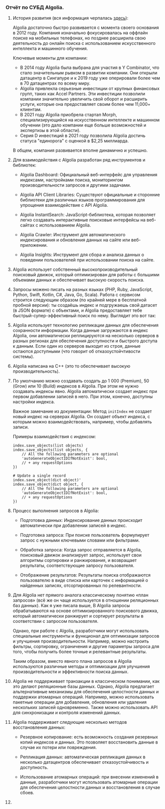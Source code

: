 ### Отчёт по СУБД Algolia.

1. История развития (вся информация черпалась [здесь](https://en.wikipedia.org/wiki/Algolia)): 

   Algolia достаточно быстро развивается с момента своего основания в 2012 году. Компания изначально фокусировалась на оффлайн поиске на мобильных телефонах, но позднее расширила свою деятельность до онлайн поиска с использованием искусственного интеллекта и машинного обучения.

   Ключевые моменты для компании:
   - В 2014 году Algolia была выбрана для участия в Y Combinator, что стало значительным рывком в развитии компании. Они открыли датацентр в Сингапуре и к 2019 году уже оперировали более чем в 70 датацентрах по всему миру.
   - Algolia привлекла серьезные инвестиции от крупных финансовых групп, таких как Accel Partners. Эти инвестиции позволили компании значительно увеличить свой оборот и расширить услуги, которые она предоставляет своим более чем 11,000+ клиентам.
   - В 2021 году Algolia приобрела стартап Morph, специализирующийся на искусственном интеллекте и машинном обучении (это дало компании еще больше возможностей и экспертизы в этой области).
   - Серия D инвестиций в 2021 году позволила Algolia достичь статуса "единорога" с оценкой в $2,25 миллиарда. 

   В общем, компания развивается вполне динамично и успешно.

2. Для взаимодействия с Algolia разработан ряд инструментов и библиотек:

   - Algolia Dashboard: Официальный веб-интерфейс для управления индексами, настройками поиска, мониторингом производительности запросов и другими задачами.
   
   - Algolia API Client Libraries: Существуют официальные и сторонние библиотеки для различных языков программирования для упрощения взаимодействие с API Algolia.
   
   - Algolia InstantSearch: JavaScript-библиотека, которая позволяет легко создавать интерактивные поисковые интерфейсы на веб-сайтах с использованием Algolia.
   
   - Algolia Crawler: Инструмент для автоматического индексирования и обновления данных на сайте или веб-приложении.
   
   - Algolia Insights: Инструмент для сбора и анализа данных о поведении пользователей при использовании поиска на сайте.

3. Algolia использует собственный высокопроизводительный поисковый движок, который оптимизирован для работы с большими объемами данных и обеспечивает высокую скорость поиска.
   
4. Запросы можено писать на разных языках (PHP, Ruby, JavaScript, Python, Swift, Kotlin, C#, Java, Go, Scala). Работа с сервисом строится следующим образом (по крайней мере в бесплатной пробной версии): ты создаёшь индекс и подгружаешь свой датасет (в JSON формате) с объектами, и Algolia предоставляет тебе быстрый-супер-эффективный поиск по нему. Выглядит это вот так:

5. Algolia использует технологию репликации данных для обеспечения сохранности информации. Когда данные загружаются в индекс Algolia, они автоматически реплицируются на несколько серверов в разных регионах для обеспечения доступности и быстрого доступа к данным. Если один из серверов выходит из строя, данные остаются доступными (что говорит об отказоустойчтивости системы).

6. Algolia написана на C++ (это то обеспечивает высокую производительность).

7. По умолчанию можно создавать создать до 1 000 (Premium), 50 (Grow) или 10 (Build) индексов в Algolia. При этом не нужно создавать индексы явно. Algolia автоматически создает индекс при первом добавлении записей в него. При этом, конечно, доступны настройки индекса.
   
   Важное замечание из документации: Метод `initIndex` не создает новый индекс на серверах Algolia. Он создает объект индекса, с которым можно взаимодействовать, например, чтобы добавлять записи.

   Примеры взаимодействия с индексом:

   ```
   index.save_objects(list objects)
   index.save_objects(list objects, {
       // All the following parameters are optional
       'autoGenerateObjectIDIfNotExist': bool,
       // + any requestOptions
   })
   
   # Update a single record
   index.save_object(dict object)'
   index.save_object(dict object, {
       // All the following parameters are optional
       'autoGenerateObjectIDIfNotExist': bool,
       // + any requestOptions
   })
   ```
8. Процесс выполнения запросов в Algolia:

   - Подготовка данных: Индексирование данных происходит автоматически при добавлении записей в индекс.
   
   - Подготовка запроса: При поиске пользователь формулирует запрос с нужными ключевыми словами или фильтрами.
   
   - Обработка запроса: Когда запрос отправляется в Algolia, поисковый движок анализирует запрос, использует свои алгоритмы сортировки и ранжирования, и возвращает результаты, соответствующие запросу пользователя.
   
   - Отображение результатов: Результаты поиска отображаются пользователю в виде списка или карточек с информацией о найденных записях, отсортированных по релевантности.
   
9. Для Algolia нет прямого аналога классическому понятию «план запросов» (всё же он чаще используется в отношении реляционных баз данных). Как я уже писала выше, В Algolia запросы обрабатываются на основе оптимизированного поискового движка, который автоматически ранжирует и сортирует результаты в соответствии с запросом пользователя.

   Однако, при работе с Algolia, разработчики могут использовать специальные инструменты и функционал для оптимизации запросов и улучшения производительности. Например, можно настроить фильтры, сортировку, ограничения и другие параметры запроса для того, чтобы получить более точные и релевантные результаты.
   
   Таким образом, вместо явного плана запросов в Algolia используются различные методы и оптимизации для улучшения производительности и эффективности поиска данных.

10. Algolia не поддерживает транзакции в классическом понимании, как это делают реляционные базы данных.
    Однако, Algolia предлагает альтернативные механизмы для обеспечения целостности данных и поддержки атомарных операций. Например, можно использовать пакетные операции для добавления, обновления или удаления нескольких записей одновременно.
    Также можно использовать API для синхронизации и контроля изменений данных.

11. Algolia поддерживает следующие несколько методов восстановления данных:

      - Резервное копирование: есть возможность создания резервных копий индексов и данных. Это позволяет восстановить данные в случае их потери или повреждения.
      
      - Репликация данных: автоматическая репликация данных в несколько датацентров обеспечивает отказоустойчивость и доступность.
      
      - Использование атомарных операций: при внесении изменений в данные, разработчики могут использовать атомарные операции для обеспечения целостности данных и восстановления в случае сбоев.

12.
